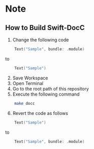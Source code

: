 # Note

## How to Build Swift-DocC
1. Change the following code
``` swift
    Text("Sample", bundle: .module)
```
to
``` swift
    Text("Sample")
```
2. Save Workspace
3. Open Terminal
4. Go to the root path of this repository
5. Execute the following command
``` zsh
    make docc
```
6. Revert the code as follows
``` swift
    Text("Sample")
```
to
``` swift
    Text("Sample", bundle: .module)
```
